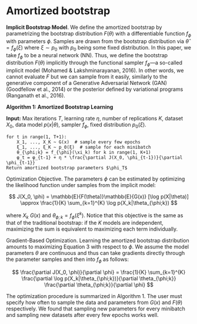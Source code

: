 # Amortized bootstrap
**Implicit Bootstrap Model**. We define the amortized bootstrap by parametrizing the bootstrap distribution $F(\theta)$ with a differentiable function $f_{\phi}$ with parameters $\phi$. Samples are drawn from the bootstrap distribution via $\hat{\theta} = f_{\phi}(\xi)$ where $\xi \sim p_0$ with $p_0$ being some fixed distribution. In this paper, we take $f_{\phi}$ to be a neural network (NN). Thus, we define the bootstrap distribution $F(\theta)$ implicitly through the functional sampler $f_{\phi}$—a so-called implicit model (Mohamed & Lakshminarayanan, 2016). In other words, we cannot evaluate $F$ but we can sample from it easily, similarly to the generative component of a Generative Adversarial Network (GAN) (Goodfellow et al., 2014) or the posterior defined by variational programs (Ranganath et al., 2016).

**Algorithm 1: Amortized Bootstrap Learning**

**Input:** Max iterations $T$, learning rate $\eta$, number of replications $K$, dataset $X_0$, data model $p(x|\theta)$, sampler $f_{\phi}$, fixed distribution $p_0(\xi)$.

```
for t in range(1, T+1):
    X_1, ..., X_K ~ G(x)  # sample every few epochs
    ξ_1, ..., ξ_K ~ p_0(ξ)  # sample for each minibatch
    θ_{\phi;k} = f_{\phi}(\xi_k) for k in range(1, K+1)
    φ_t = φ_{t-1} + η * \frac{\partial J(X_0, \phi_{t-1})}{\partial \phi_{t-1}}
Return amortized bootstrap parameters $\phi_T$
```
Optimization Objective. The parameters $\phi$ can be estimated by optimizing the likelihood function under samples from the implicit model:

$$ J(X_0, \phi) = \mathbb{E}{F(\theta)}\mathbb{E}{G(x)} [\log p(X|\theta)] \approx \frac{1}{K} \sum_{k=1}^{K} \log p(X_k|\theta_{\phi;k}) $$

where $X_k ~ G(x)$ and $\theta_{\phi;k} = f_{\phi}(\xi^k)$. Notice that this objective is the same as that of the traditional bootstrap: if the $K$ models are independent, maximizing the sum is equivalent to maximizing each term individually.

Gradient-Based Optimization. Learning the amortized bootstrap distribution amounts to maximizing Equation 3 with respect to $\phi$. We assume the model parameters $\theta$ are continuous and thus can take gradients directly through the parameter samples and then into $f_{\phi}$ as follows:

$$ \frac{\partial J(X_0, \phi)}{\partial \phi} = \frac{1}{K} \sum_{k=1}^{K} \frac{\partial \log p(X_k|\theta_{\phi;k})}{\partial \theta_{\phi;k}} \frac{\partial \theta_{\phi;k}}{\partial \phi} $$

The optimization procedure is summarized in Algorithm 1. The user must specify how often to sample the data and parameters from $G(x)$ and $F(\theta)$ respectively. We found that sampling new parameters for every minibatch and sampling new datasets after every few epochs works well.
